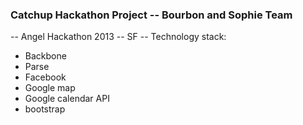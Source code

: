 ### Catchup Hackathon Project -- Bourbon and Sophie Team

-- Angel Hackathon 2013 -- SF
-- Technology stack: 
* Backbone
* Parse
* Facebook
* Google map
* Google calendar API
* bootstrap
